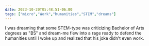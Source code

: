 ```yaml
---
date: 2023-10-20T05:48:51-06:00
tags: ["micro","Work","humanities","STEM","dreams"]
---
```

I was dreaming that some STEM-type was criticizing Bachelor of Arts degrees as "BS" and dream-me flew into a rage ready to defend the humanities until I woke up and realized that his joke didn't even work.